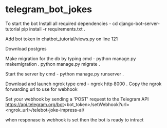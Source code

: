 # telegram_bot_jokes

To start the bot 
Install all required dependencies -
cd django-bot-server-tutorial
pip install -r requirements.txt  .

Add bot token in chatbot_tutorial/views.py on line 121

Download postgres

Make migration for the db by typing cmd -
python manage.py makemigration .
python manage.py migrate .

Start the server by cmd -
python manage.py runserver .

Download and launch ngrok 
type cmd -
ngrok http 8000 .
Copy the ngrok forwarding url to use for webhook

Set your webhook by sending a 'POST' request to the Telegram API
https://api.telegram.org/bot<bot_token>/setWebhook?url=<ngrok_url>/telebot-joke-impress-ai/

when responase is webhook is set then the bot is ready to intract
